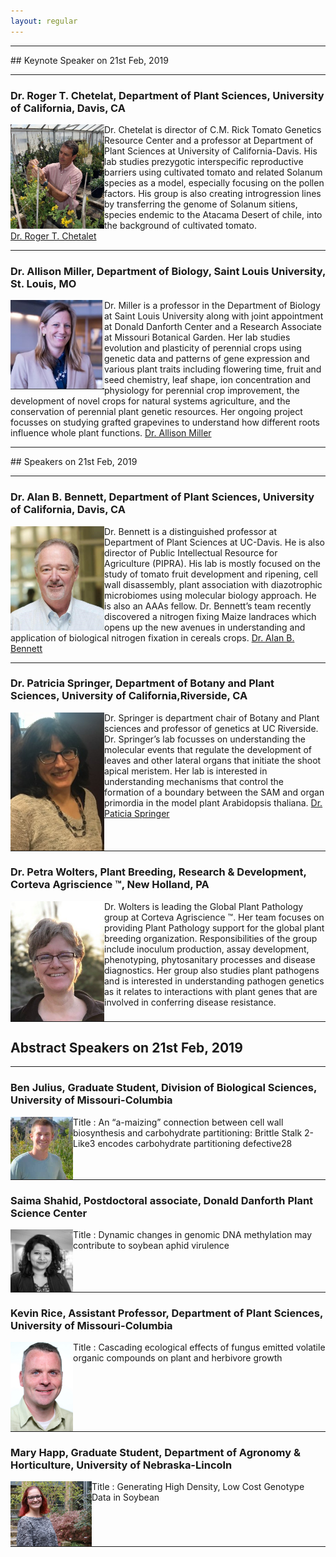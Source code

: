 ```yaml
---
layout: regular
---
```


<hr style="clear: both;" />
## Keynote Speaker on 21st Feb, 2019
<hr style="clear: both;" />


### Dr. Roger T. Chetelat, Department of Plant Sciences, University of California, Davis, CA

<img src="/img/roger2019.jpg" alt="Dr. Roger T. Chetalet Photo" width="150px" style="float: left" /> 

Dr. Chetelat is director of C.M. Rick Tomato Genetics Resource Center and a professor at Department of Plant Sciences at University of California-Davis. His lab studies prezygotic interspecific reproductive barriers using cultivated tomato and related Solanum species as a model, especially focusing on the pollen factors. His group is also creating introgression lines by transferring the genome of Solanum sitiens, species endemic to the Atacama Desert of chile, into the background of cultivated tomato.  
<a href="https://biology.ucdavis.edu/people/roger-chetelat/" target="_blank"> Dr. Roger T. Chetalet </a>

<hr style="clear: both;" />

### Dr. Allison Miller, Department of Biology, Saint Louis University, St. Louis, MO

<img src="/img/Alison2019.jpg" alt="Dr.Allison Miller Photo" width="150px" style="float: left" /> 

Dr. Miller is a professor in the Department of Biology at Saint Louis University along with joint appointment at Donald Danforth Center and a Research Associate at Missouri Botanical Garden. Her lab studies evolution and plasticity of perennial crops using genetic data and patterns of gene expression and various plant traits including flowering time, fruit and seed chemistry, leaf shape, ion concentration and physiology for perennial crop improvement, the development of novel crops for natural systems agriculture, and the conservation of perennial plant genetic resources. Her ongoing project focusses on studying grafted grapevines to understand how different roots influence whole plant functions.
<a href="https://www.danforthcenter.org/scientists-research/principal-investigators/allison-miller/" target="_blank"> Dr. Allison Miller </a>

<hr style="clear: both;" />
## Speakers on 21st Feb, 2019
<hr style="clear: both;" />

### Dr. Alan B. Bennett, Department of Plant Sciences, University of California, Davis, CA

<img src="/img/Alan2019.jpg" alt="Dr. Alan B. Bennett Photo"  width="150px" style="float: left" /> 

Dr. Bennett is a distinguished professor at Department of Plant Sciences at UC-Davis. He is also director of Public Intellectual Resource for Agriculture (PIPRA). His lab is mostly focused on the study of tomato fruit development and ripening, cell wall disassembly, plant association with diazotrophic microbiomes using molecular biology approach. He is also an AAAs fellow. Dr. Bennett’s team recently discovered a nitrogen fixing Maize landraces which opens up the new avenues in understanding and application of biological nitrogen fixation in cereals crops.
<a href="https://biology.ucdavis.edu/people/alan-bennett/" target="_blank"> Dr. Alan B. Bennett </a>

<hr style="clear: both;" />


### Dr. Patricia Springer, Department of Botany and Plant Sciences, University of California,Riverside, CA

<img src="/img/patricia2019.jpg" alt="Dr. Patricia Springer Photo" width="150px" style="float: left" /> 

Dr. Springer is department chair of Botany and Plant sciences and professor of genetics at UC Riverside. Dr. Springer’s lab focusses on understanding the molecular events that regulate the development of leaves and other lateral organs that initiate the shoot apical meristem. Her lab is interested in understanding mechanisms that control the formation of a boundary between the SAM and organ primordia in the model plant Arabidopsis thaliana. 
<a href="http://cepceb.ucr.edu/people/springer.html/" target="_blank"> Dr. Paticia Springer </a>
<hr style="clear: both;" />

### Dr. Petra Wolters, Plant Breeding, Research & Development, Corteva Agriscience ™, New Holland, PA

<img src="/img/petra.jpg" alt="Dr. Petra Wolters Photo" width="150px" style="float: left" /> 

Dr. Wolters is leading the Global Plant Pathology group at Corteva Agriscience ™.  Her team focuses on providing Plant Pathology support for the global plant breeding organization.  Responsibilities of the group include inoculum production, assay development, phenotyping, phytosanitary processes and disease diagnostics.  Her group also studies plant pathogens and is interested in understanding pathogen genetics as it relates to interactions with plant genes that are involved in conferring disease resistance.  
<hr style="clear: both;" />

## Abstract Speakers on 21st Feb, 2019
<hr style="clear: both;" />

### Ben Julius, Graduate Student, Division of Biological Sciences, University of Missouri-Columbia
<img src="/img/Ben2019.jpg" alt="Ben Julius Photo" width="100px" style="float: left" />
Title : An “a-maizing” connection between cell wall biosynthesis and carbohydrate partitioning: Brittle Stalk 2-Like3 encodes carbohydrate partitioning defective28
<hr style="clear: both;" />

### Saima Shahid, Postdoctoral associate, Donald Danforth Plant Science Center
<img src="/img/Saima2019.JPG" alt="Saima Shahid Photo" width="100px" style="float: left" /> 
Title : Dynamic changes in genomic DNA methylation may contribute to soybean aphid virulence
<hr style="clear: both;" />

### Kevin Rice, Assistant Professor, Department of Plant Sciences, University of Missouri-Columbia
<img src="/img/Kevin2019b.JPG" alt="Kevin Rice Photo" width="100px" style="float: left" />
Title : Cascading ecological effects of fungus emitted volatile organic compounds on plant and herbivore growth
<hr style="clear: both;" />

### Mary Happ, Graduate Student, Department of Agronomy & Horticulture, University of Nebraska-Lincoln
<img src="/img/HappMary2019.jpg" alt="Mary Happ Photo" width="130px" style="float: left" />
Title : Generating High Density, Low Cost Genotype Data in Soybean
<hr style="clear: both;" />







